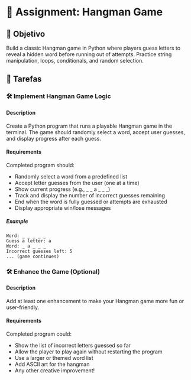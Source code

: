 

# 📘 Assignment: Hangman Game

## 🎯 Objetivo

Build a classic Hangman game in Python where players guess letters to reveal a hidden word before running out of attempts. Practice string manipulation, loops, conditionals, and random selection.

## 📝 Tarefas

### 🛠️	Implement Hangman Game Logic

#### Description
Create a Python program that runs a playable Hangman game in the terminal. The game should randomly select a word, accept user guesses, and display progress after each guess.

#### Requirements
Completed program should:

- Randomly select a word from a predefined list
- Accept letter guesses from the user (one at a time)
- Show current progress (e.g., _ _ a _ _ _)
- Track and display the number of incorrect guesses remaining
- End when the word is fully guessed or attempts are exhausted
- Display appropriate win/lose messages

##### Example
```
Word: _ _ _ _ _
Guess a letter: a
Word: _ a _ _ _
Incorrect guesses left: 5
... (game continues)
```

### 🛠️	Enhance the Game (Optional)

#### Description
Add at least one enhancement to make your Hangman game more fun or user-friendly.

#### Requirements
Completed program could:

- Show the list of incorrect letters guessed so far
- Allow the player to play again without restarting the program
- Use a larger or themed word list
- Add ASCII art for the hangman
- Any other creative improvement!
